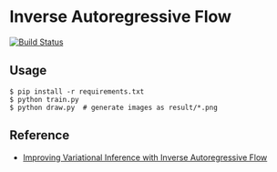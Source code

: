 # Inverse Autoregressive Flow

[![Build Status](https://travis-ci.org/nel215/chainer-iaf.svg?branch=master)](https://travis-ci.org/nel215/chainer-iaf)

## Usage

```
$ pip install -r requirements.txt
$ python train.py
$ python draw.py  # generate images as result/*.png
```

## Reference

- [Improving Variational Inference with Inverse Autoregressive Flow](https://arxiv.org/abs/1606.04934)
